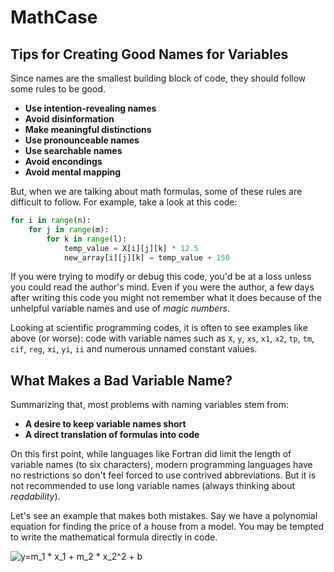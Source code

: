 # MathCase

## Tips for Creating Good Names for Variables

Since names are the smallest building block of code, they should follow some rules to be good.

- **Use intention-revealing names**
- **Avoid disinformation**
- **Make meaningful distinctions**
- **Use pronounceable names**
- **Use searchable names**
- **Avoid encondings**
- **Avoid mental mapping**

But, when we are talking about math formulas, some of these rules are difficult to follow. For example, take a look at this code:

```python
for i in range(n):
    for j in range(m):
        for k in range(l):
            temp_value = X[i][j][k] * 12.5
            new_array[i][j][k] = temp_value + 150
```

If you were trying to modify or debug this code, you'd be at a loss unless you could read the author's mind. Even if you were the author, a few days after writing this code you might not remember what it does because of the unhelpful variable names and use of _magic numbers_.

Looking at scientific programming codes, it is often to see examples like above (or worse): code with variable names such as `X`, `y`, `xs`, `x1`, `x2`, `tp`, `tm`, `cif`, `reg`, `xi`, `yi`, `ii` and numerous unnamed constant values.

## What Makes a Bad Variable Name?

Summarizing that, most problems with naming variables stem from:

- **A desire to keep variable names short**
- **A direct translation of formulas into code**

On this first point, while languages like Fortran did limit the length of variable names (to six characters), modern programming languages have no restrictions so don't feel forced to use contrived abbreviations. But it is not recommended to use long variable names (always thinking about _readability_).

Let's see an example that makes both mistakes. Say we have a polynomial equation for finding the price of a house from a model. You may be tempted to write the mathematical formula directly in code.

![y=m_1 * x_1 + m_2 * x_2^2 + b](https://latex.codecogs.com/svg.latex?&space;y=m_1*x_1+m_2*x_2^2+b) 


